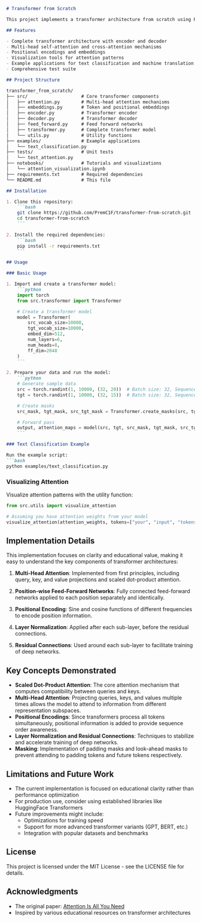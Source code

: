 
```markdown
# Transformer from Scratch

This project implements a transformer architecture from scratch using PyTorch's basic tensor operations. The implementation closely follows the architecture described in the paper ["Attention Is All You Need"](https://arxiv.org/abs/1706.03762) by Vaswani et al.

## Features

- Complete transformer architecture with encoder and decoder
- Multi-head self-attention and cross-attention mechanisms
- Positional encodings and embeddings
- Visualization tools for attention patterns
- Example applications for text classification and machine translation
- Comprehensive test suite

## Project Structure

transformer_from_scratch/
├── src/                    # Core transformer components
│   ├── attention.py        # Multi-head attention mechanisms
│   ├── embeddings.py       # Token and positional embeddings
│   ├── encoder.py          # Transformer encoder
│   ├── decoder.py          # Transformer decoder
│   ├── feed_forward.py     # Feed forward networks
│   ├── transformer.py      # Complete transformer model
│   └── utils.py            # Utility functions
├── examples/               # Example applications
│   └── text_classification.py
├── tests/                  # Unit tests
│   └── test_attention.py
├── notebooks/              # Tutorials and visualizations
│   └── attention_visualization.ipynb
├── requirements.txt        # Required dependencies
└── README.md               # This file

## Installation

1. Clone this repository:
    ```bash
    git clone https://github.com/PremC1F/transformer-from-scratch.git
    cd transformer-from-scratch
    ```

2. Install the required dependencies:
    ```bash
    pip install -r requirements.txt
    ```

## Usage

### Basic Usage

1. Import and create a transformer model:
    ```python
    import torch
    from src.transformer import Transformer

    # Create a transformer model
    model = Transformer(
        src_vocab_size=10000,
        tgt_vocab_size=10000,
        embed_dim=512,
        num_layers=6,
        num_heads=8,
        ff_dim=2048
    )
    ```

2. Prepare your data and run the model:
    ```python
    # Generate sample data
    src = torch.randint(1, 10000, (32, 20))  # Batch size: 32, Sequence length: 20
    tgt = torch.randint(1, 10000, (32, 15))  # Batch size: 32, Sequence length: 15

    # Create masks
    src_mask, tgt_mask, src_tgt_mask = Transformer.create_masks(src, tgt)

    # Forward pass
    output, attention_maps = model(src, tgt, src_mask, tgt_mask, src_tgt_mask)
    ```

### Text Classification Example

Run the example script:
```bash
python examples/text_classification.py
```

### Visualizing Attention

Visualize attention patterns with the utility function:
```python
from src.utils import visualize_attention

# Assuming you have attention weights from your model
visualize_attention(attention_weights, tokens=["your", "input", "tokens", "here"])
```

## Implementation Details

This implementation focuses on clarity and educational value, making it easy to understand the key components of transformer architectures:

1. **Multi-Head Attention**: Implemented from first principles, including query, key, and value projections and scaled dot-product attention.

2. **Position-wise Feed-Forward Networks**: Fully connected feed-forward networks applied to each position separately and identically.

3. **Positional Encoding**: Sine and cosine functions of different frequencies to encode position information.

4. **Layer Normalization**: Applied after each sub-layer, before the residual connections.

5. **Residual Connections**: Used around each sub-layer to facilitate training of deep networks.

## Key Concepts Demonstrated

- **Scaled Dot-Product Attention**: The core attention mechanism that computes compatibility between queries and keys.
- **Multi-Head Attention**: Projecting queries, keys, and values multiple times allows the model to attend to information from different representation subspaces.
- **Positional Encodings**: Since transformers process all tokens simultaneously, positional information is added to provide sequence order awareness.
- **Layer Normalization and Residual Connections**: Techniques to stabilize and accelerate training of deep networks.
- **Masking**: Implementation of padding masks and look-ahead masks to prevent attending to padding tokens and future tokens respectively.

## Limitations and Future Work

- The current implementation is focused on educational clarity rather than performance optimization
- For production use, consider using established libraries like HuggingFace Transformers
- Future improvements might include:
  - Optimizations for training speed
  - Support for more advanced transformer variants (GPT, BERT, etc.)
  - Integration with popular datasets and benchmarks

## License

This project is licensed under the MIT License - see the LICENSE file for details.

## Acknowledgments

- The original paper: [Attention Is All You Need](https://arxiv.org/abs/1706.03762)
- Inspired by various educational resources on transformer architectures
```
